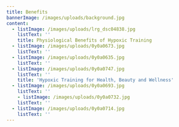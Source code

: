 ```yaml
---
title: Benefits
bannerImage: /images/uploads/background.jpg
content:
  - listImage: /images/uploads/lrg_dsc04838.jpg
    listText: ''
    title: Physiological Benefits of Hypoxic Training
  - listImage: /images/uploads/0y0a0673.jpg
    listText: ''
  - listImage: /images/uploads/0y0a0635.jpg
    listText: ''
  - listImage: /images/uploads/0y0a0747.jpg
    listText: ''
    title: 'Hypoxic Training for Health, Beauty and Wellness'
  - listImage: /images/uploads/0y0a0693.jpg
    listText: ''
    - listImage: /images/uploads/0y0a0732.jpg
    listText: ''
  - listImage: /images/uploads/0y0a0714.jpg
    listText: ''
---
```

